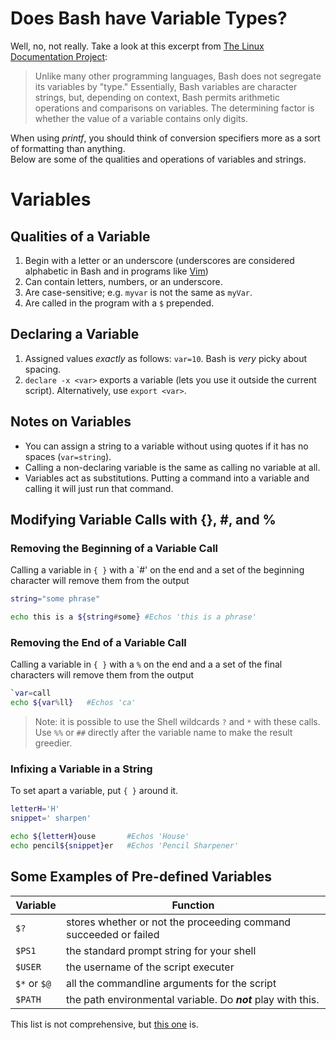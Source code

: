 # Does Bash have Variable Types?
Well, no, not really. Take a look at this excerpt from [The Linux Documentation Project](https://tldp.org/LDP/abs/html/untyped.html): <br />
> Unlike many other programming languages, Bash does not segregate its variables by "type." 
Essentially, Bash variables are character strings, but, depending on context, Bash permits arithmetic operations and comparisons on variables. 
The determining factor is whether the value of a variable contains only digits.

When using _printf_, you should think of conversion specifiers more as a sort of formatting than anything. <br />
Below are some of the qualities and operations of variables and strings.

# Variables
## Qualities of a Variable
1. Begin with a letter or an underscore (underscores are considered alphabetic in Bash and in programs like [Vim](https://www.vim.org/))  
2. Can contain letters, numbers, or an underscore.
3. Are case-sensitive; e.g. `myvar` is not the same as `myVar`.
4. Are called in the program with a `$` prepended.

## Declaring a Variable
1. Assigned values _exactly_ as follows: `var=10`. Bash is _very_ picky about spacing.
2. `declare -x <var>` exports a variable (lets you use it outside the current script). Alternatively, use `export <var>`.

## Notes on Variables
- You can assign a string to a variable without using quotes if it has no spaces (`var=string`).
- Calling a non-declaring variable is the same as calling no variable at all.
- Variables act as substitutions. Putting a command into a variable and calling it will just run that command.

## Modifying Variable Calls with {}, #, and %
### Removing the Beginning of a Variable Call
Calling a variable in `{ }` with a `#' on the end and a set of the beginning character will remove them from the output
```bash
string="some phrase"

echo this is a ${string#some} #Echos 'this is a phrase'
```

### Removing the End of a Variable Call
Calling a variable in `{ }` with a `%` on the end and a a set of the final characters will remove them from the output
```bash
`var=call
echo ${var%ll}   #Echos 'ca'
```
> Note: it is possible to use the Shell wildcards `?` and `*` with these calls. Use `%%` or `##` directly after the variable name to make the result greedier.

### Infixing a Variable in a String
To set apart a variable, put `{ }` around it.
```bash
letterH='H'
snippet=' sharpen'

echo ${letterH}ouse       #Echos 'House'
echo pencil${snippet}er   #Echos 'Pencil Sharpener'
```

## Some Examples of Pre-defined Variables
| Variable | Function |
| -------- | -------- |
| `$?` | stores whether or not the proceeding command succeeded or failed |
| `$PS1` | the standard prompt string for your shell |
| `$USER` | the username of the script executer |
| `$*` or `$@ `| all the commandline arguments for the script |
| `$PATH` | the path environmental variable. Do _**not**_ play with this. |

This list is not comprehensive, but [this one](https://sodocumentation.net/bash/topic/4797/internal-variables) is.
